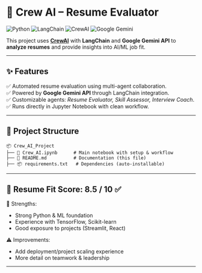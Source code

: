 # 🤖 Crew AI – Resume Evaluator  

![Python](https://img.shields.io/badge/Python-3.9%2B-blue?logo=python)
![LangChain](https://img.shields.io/badge/LangChain-Framework-orange)
![CrewAI](https://img.shields.io/badge/CrewAI-Agent%20Orchestration-green)
![Google Gemini](https://img.shields.io/badge/Gemini-API-red?logo=google)

This project uses **[CrewAI](https://github.com/joaomdmoura/crewai)** with **LangChain** and **Google Gemini API** to **analyze resumes** and provide insights into AI/ML job fit.  

---

## ✨ Features  

✅ Automated resume evaluation using multi-agent collaboration.  
✅ Powered by **Google Gemini API** through LangChain integration.  
✅ Customizable agents: *Resume Evaluator, Skill Assessor, Interview Coach*.  
✅ Runs directly in Jupyter Notebook with clean workflow.  

---

## 📂 Project Structure  

```plaintext
📦 Crew_AI_Project
├── 📓 Crew_AI.ipynb      # Main notebook with setup & workflow
├── 📜 README.md          # Documentation (this file)
├── 📦 requirements.txt   # Dependencies (auto-installable)
```

-------------------------------------------------
📄 Resume Fit Score: 8.5 / 10 ✅
-------------------------------------------------
🔹 Strengths:
   - Strong Python & ML foundation
   - Experience with TensorFlow, Scikit-learn
   - Good exposure to projects (Streamlit, React)

⚠️ Improvements:
   - Add deployment/project scaling experience
   - More detail on teamwork & leadership
-------------------------------------------------
